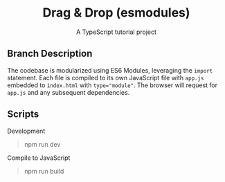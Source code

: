 <h1 align="center">
    Drag & Drop (esmodules)
</h1>
<p align="center">
    A TypeScript tutorial project
</p>

## Branch Description
The codebase is modularized using ES6 Modules, leveraging the `import` statement. Each file is compiled to its own JavaScript file with `app.js` embedded to `index.html` with `type="module"`. The browser will request for `app.js` and any subsequent dependencies.

## Scripts

Development
> npm run dev

Compile to JavaScript
> npm run build